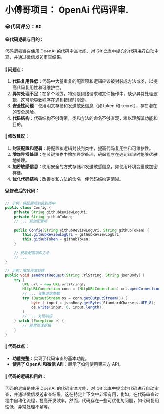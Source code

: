 # 小傅哥项目： OpenAi 代码评审.
### 😀代码评分：85
#### 😀代码逻辑与目的：
代码逻辑旨在使用 OpenAI 的代码审查功能，对 Git 仓库中提交的代码进行自动审查，并通过微信发送审查结果。

#### 🤔问题点：
1. **代码复用性低**：代码中大量重复的配置项和逻辑应该被封装成方法或类，以提高代码复用性和可维护性。
2. **异常处理不足**：在多个地方，特别是网络请求和文件操作中，缺少异常处理逻辑，这可能导致程序在遇到错误时崩溃。
3. **安全性问题**：使用明文存储和发送敏感信息（如 token 和 secret），存在潜在的安全风险。
4. **代码结构**：代码结构不够清晰，类和方法的命名不够直观，难以理解其功能和目的。

#### 🎯修改建议：
1. **封装配置和逻辑**：将配置和逻辑封装到类中，提高代码复用性和可维护性。
2. **增加异常处理**：在关键操作中增加异常处理，确保程序在遇到错误时能够优雅地处理。
3. **加密敏感信息**：使用安全的方式存储和发送敏感信息，如使用环境变量或加密存储。
4. **优化代码结构**：改善类和方法的命名，使代码结构更清晰。

#### 💻修改后的代码：
```java
// 示例：将配置项封装到类中
public class Config {
    private String githubReviewLogUri;
    private String githubToken;
    // ... 其他配置项

    public Config(String githubReviewLogUri, String githubToken) {
        this.githubReviewLogUri = githubReviewLogUri;
        this.githubToken = githubToken;
    }

    // 获取配置项的方法
    // ...
}

// 示例：增加异常处理
public void sendPostRequest(String urlString, String jsonBody) {
    try {
        URL url = new URL(urlString);
        HttpURLConnection conn = (HttpURLConnection) url.openConnection();
        // ... 设置请求参数
        try (OutputStream os = conn.getOutputStream()) {
            byte[] input = jsonBody.getBytes(StandardCharsets.UTF_8);
            os.write(input, 0, input.length);
        }
        // ... 处理响应
    } catch (Exception e) {
        // 异常处理逻辑
    }
}
```

#### 🌟代码优点：
- **功能完整**：实现了代码审查的基本功能。
- **使用了 OpenAI 和微信 API**：展示了如何使用第三方 API。

#### 📝代码的逻辑和目的：
代码的逻辑是使用 OpenAI 的代码审查功能，对 Git 仓库中提交的代码进行自动审查，并通过微信发送审查结果。这在特定上下文中非常有用，例如，在代码审查过程中自动化流程，提高开发效率。然而，代码存在一些可优化的问题，如代码复用性低、异常处理不足等。